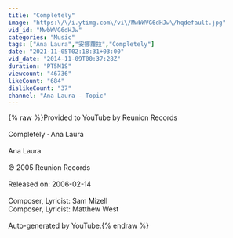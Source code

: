 ```yaml
---
title: "Completely"
image: "https:\/\/i.ytimg.com\/vi\/MwbWVG6dHJw\/hqdefault.jpg"
vid_id: "MwbWVG6dHJw"
categories: "Music"
tags: ["Ana Laura","安娜蘿拉","Completely"]
date: "2021-11-05T02:18:31+03:00"
vid_date: "2014-11-09T00:37:28Z"
duration: "PT5M1S"
viewcount: "46736"
likeCount: "684"
dislikeCount: "37"
channel: "Ana Laura - Topic"
---
```

{% raw %}Provided to YouTube by Reunion Records<br /><br />Completely · Ana Laura<br /><br />Ana Laura<br /><br />℗ 2005 Reunion Records<br /><br />Released on: 2006-02-14<br /><br />Composer, Lyricist: Sam Mizell<br />Composer, Lyricist: Matthew West<br /><br />Auto-generated by YouTube.{% endraw %}
